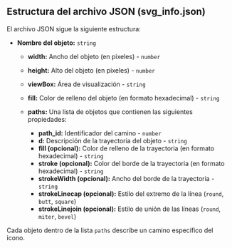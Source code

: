 ## Estructura del archivo JSON (svg_info.json)

El archivo JSON sigue la siguiente estructura:

- **Nombre del objeto:** `string`

  - **width:** Ancho del objeto (en pixeles) - `number`
  - **height:** Alto del objeto (en pixeles) - `number`
  - **viewBox:** Área de visualización - `string`
  - **fill:** Color de relleno del objeto (en formato hexadecimal) - `string`

  - **paths:** Una lista de objetos que contienen las siguientes propiedades:
    - **path_id:** Identificador del camino - `number`
    - **d:** Descripción de la trayectoria del objeto - `string`
    - **fill (opcional):** Color de relleno de la trayectoria (en formato hexadecimal) - `string`
    - **stroke (opcional):** Color del borde de la trayectoria (en formato hexadecimal) - `string`
    - **strokeWidth (opcional):** Ancho del borde de la trayectoria - `string`
    - **strokeLinecap (opcional):** Estilo del extremo de la línea (`round`, `butt`, `square`)
    - **strokeLinejoin (opcional):** Estilo de unión de las líneas (`round`, `miter`, `bevel`)

Cada objeto dentro de la lista `paths` describe un camino específico del icono.
